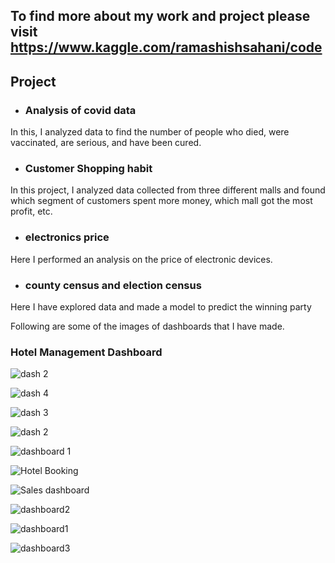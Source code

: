 ## To find more about my work and project please visit https://www.kaggle.com/ramashishsahani/code

## Project 

* ### Analysis of covid data 
In this, I analyzed data to find the number of people who died, were vaccinated, are serious, and have been cured.

* ### Customer Shopping habit 
In this project, I analyzed data collected from three different malls and found which segment of customers spent more money, which mall got the most profit, etc.

* ### electronics price 
Here I performed an analysis on the price of electronic devices.

* ### county census and election census
Here I have explored data and made a model to predict the winning party


Following are some of the images of dashboards that I have made.

### Hotel Management Dashboard

![dash 2](https://github.com/user-attachments/assets/fb773a32-58b5-4aa0-a16c-26b63dc2a87b)

![dash 4](https://github.com/user-attachments/assets/0de59379-7855-41bd-92ab-40147359bce7)

![dash 3](https://github.com/user-attachments/assets/608ebbd4-3cb7-4967-b24d-7369231136a5)

![dash 2](https://github.com/user-attachments/assets/2c568366-3463-469a-99a3-97148832c3e1)

![dashboard 1](https://github.com/user-attachments/assets/76af3910-f587-4ada-a95d-c99d93d85749)

![Hotel Booking](https://github.com/ramashish786/Project/assets/55800734/bab7ae0d-0c39-4a50-8301-04fcc611f1a2)

![Sales dashboard](https://github.com/ramashish786/Project/assets/55800734/d2d004cb-9b6f-4164-9bcd-6c68b3d0e82f)

![dashboard2](https://github.com/ramashish786/Project/assets/55800734/9c7a24a7-b950-4a1b-a4c2-09be385a4afe)

![dashboard1](https://github.com/ramashish786/Project/assets/55800734/4a154748-7054-40bd-b332-9745425b6c9a)

![dashboard3](https://github.com/ramashish786/Project/assets/55800734/05097e0c-ad71-4d59-a370-86f8332a8c8e)








